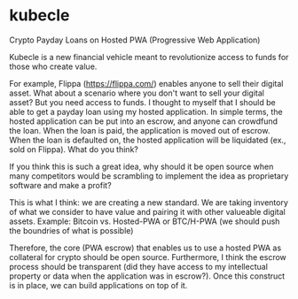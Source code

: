 # kubecle
Crypto Payday Loans on Hosted PWA (Progressive Web Application)

Kubecle is a new financial vehicle meant to revolutionize access to funds for those who create value. 

For example, Flippa (https://flippa.com/) enables anyone to sell their digital asset. What about a scenario where you don't want to sell your digital asset? But you need access to funds. I thought to myself that I should be able to get a payday loan using my hosted application. In simple terms, the hosted application can be put into an escrow, and anyone can crowdfund the loan. When the loan is paid, the application is moved out of escrow. When the loan is defaulted on, the hosted application will be liquidated (ex., sold on Flippa). What do you think?

If you think this is such a great idea, why should it be open source when many competitors would be scrambling to implement the idea as proprietary software and make a profit?

This is what I think: we are creating a new standard. We are taking inventory of what we consider to have value and pairing it with other valueable digital assets. Example: Bitcoin vs. Hosted-PWA or BTC/H-PWA (we should push the boundries of what is possible)

Therefore, the core (PWA escrow) that enables us to use a hosted PWA as collateral for crypto should be open source. Furthermore, I think the escrow process should be transparent (did they have access to my intellectual property or data when the application was in escrow?). Once this construct is in place, we can build applications on top of it.
